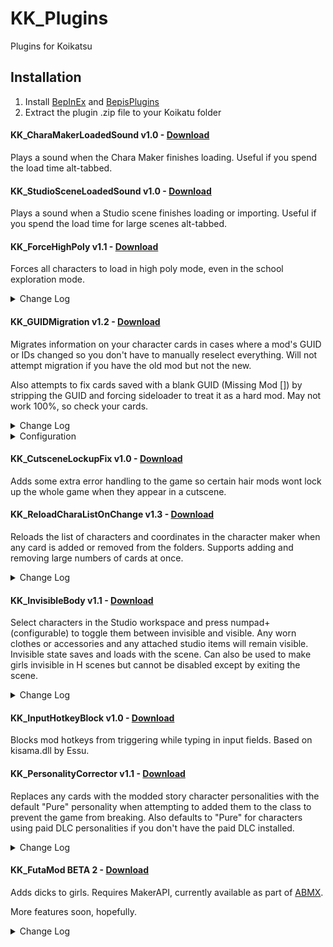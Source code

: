 # KK_Plugins
Plugins for Koikatsu

## Installation
1. Install [BepInEx](https://github.com/BepInEx/BepInEx/releases) and [BepisPlugins](https://github.com/bbepis/BepisPlugins/releases)
2. Extract the plugin .zip file to your Koikatu folder

#### KK_CharaMakerLoadedSound v1.0 - [Download](https://github.com/DeathWeasel1337/KK_Plugins/releases/download/v1/KK_CharaMakerLoadedSound.v1.0.zip)
Plays a sound when the Chara Maker finishes loading. Useful if you spend the load time alt-tabbed.

#### KK_StudioSceneLoadedSound v1.0 - [Download](https://github.com/DeathWeasel1337/KK_Plugins/releases/download/v1/KK_StudioSceneLoadedSound.v1.0.zip)
Plays a sound when a Studio scene finishes loading or importing. Useful if you spend the load time for large scenes alt-tabbed.

#### KK_ForceHighPoly v1.1 - [Download](https://github.com/DeathWeasel1337/KK_Plugins/releases/download/v10/KK_ForceHighPoly.v1.1.zip)
Forces all characters to load in high poly mode, even in the school exploration mode.

<details><summary>Change Log</summary>
  
v1.1 Fixed locking up the game after special H scenes. Added config option to disable high poly mode.
</details>

#### KK_GUIDMigration v1.2 - [Download](https://github.com/DeathWeasel1337/KK_Plugins/releases/download/v16/KK_GUIDMigration.v1.2.zip)
Migrates information on your character cards in cases where a mod's GUID or IDs changed so you don't have to manually reselect everything. Will not attempt migration if you have the old mod but not the new.

Also attempts to fix cards saved with a blank GUID (Missing Mod []) by stripping the GUID and forcing sideloader to treat it as a hard mod. May not work 100%, so check your cards.

<details><summary>Change Log</summary>
  
v1.1 Added character name for blank GUID messages  
v1.2 Fixed hard coded path
</details>
<details><summary>Configuration</summary>
  
Comes preconfigured with a whole bunch of migration info. Unless I stopped maintaining it you shouldn't need to mess with this stuff.  
KK_GUIDMigration.csv is a comma separated file in the form Category,Old GUID,Old ID,New GUID,New ID.  
Category is the internal one used by sideloader, not the numeric category.  
When the category is * only GUID migration will be attempted and whatever you put for Old/New ID will be ignored. Use only in cases where a GUID changed and the IDs stay the same.
</details>

#### KK_CutsceneLockupFix v1.0 - [Download](https://github.com/DeathWeasel1337/KK_Plugins/releases/download/v2/KK_CutsceneLockupFix.v1.0.zip)
Adds some extra error handling to the game so certain hair mods wont lock up the whole game when they appear in a cutscene.

#### KK_ReloadCharaListOnChange v1.3 - [Download](https://github.com/DeathWeasel1337/KK_Plugins/releases/download/v17/KK_ReloadCharaListOnChange.v1.3.zip)
Reloads the list of characters and coordinates in the character maker when any card is added or removed from the folders. Supports adding and removing large numbers of cards at once.

<details><summary>Change Log</summary>
  
v1.1 Fixed new coordinates saved from within the game not being handled correctly  
v1.2 Fixed error when exiting the chara maker  
v1.3 Updated for plugin compatibility
</details>

#### KK_InvisibleBody v1.1 - [Download](https://github.com/DeathWeasel1337/KK_Plugins/releases/download/v7/KK_InvisibleBody.v1.1.zip)
Select characters in the Studio workspace and press numpad+ (configurable) to toggle them between invisible and visible. Any worn clothes or accessories and any attached studio items will remain visible. Invisible state saves and loads with the scene. Can also be used to make girls invisible in H scenes but cannot be disabled except by exiting the scene.

<details><summary>Change Log</summary>
  
v1.1 Fixed studio items becoming visible when they were toggled off in the workspace
</details>

#### KK_InputHotkeyBlock v1.0 - [Download](https://github.com/DeathWeasel1337/KK_Plugins/releases/download/v8/KK_InputHotkeyBlock.v1.0.zip)
Blocks mod hotkeys from triggering while typing in input fields. Based on kisama.dll by Essu.

#### KK_PersonalityCorrector v1.1 - [Download](https://github.com/DeathWeasel1337/KK_Plugins/releases/download/v12/KK_PersonalityCorrector.v1.1.zip)
Replaces any cards with the modded story character personalities with the default "Pure" personality when attempting to added them to the class to prevent the game from breaking. Also defaults to "Pure" for characters using paid DLC personalities if you don't have the paid DLC installed.

<details><summary>Change Log</summary>
  
v1.1 Updated to support missing DLC personalities
</details>

#### KK_FutaMod BETA 2 - [Download](https://github.com/DeathWeasel1337/KK_Plugins/releases/download/v15/KK_FutaMod.v0.2.zip)
Adds dicks to girls. Requires MakerAPI, currently available as part of [ABMX](https://github.com/ManlyMarco/KKABMX#readme).

More features soon, hopefully.

<details><summary>Change Log</summary>
  
BETA 2 Updated for MakerAPI compatibility
</details>
